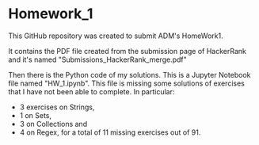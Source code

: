 # Homework_1

This GitHub repository was created to submit ADM's HomeWork1.

It contains the PDF file created from the submission page of HackerRank and it's named "Submissions_HackerRank_merge.pdf"

Then there is the Python code of my solutions. This is a Jupyter Notebook file named "HW_1.ipynb".
This file is missing some solutions of exercises that I have not been able to complete. 
In particular: 
* 3 exercises on Strings, 
* 1 on Sets, 
* 3 on Collections and 
* 4 on Regex, 
for a total of 11 missing exercises out of 91.


